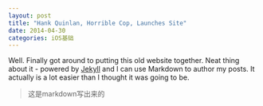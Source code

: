 ```yaml
---
layout: post
title: "Hank Quinlan, Horrible Cop, Launches Site"
date: 2014-04-30
categories: iOS基础
---
```


Well. Finally got around to putting this old website together. Neat thing about it - powered by [Jekyll](http://jekyllrb.com) and I can use Markdown to author my posts. It actually is a lot easier than I thought it was going to be.

> 这是markdown写出来的

